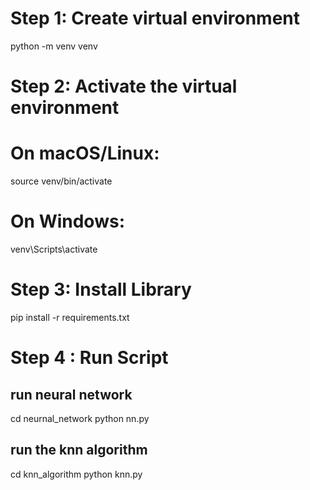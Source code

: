 # Step 1: Create virtual environment
python -m venv venv

# Step 2: Activate the virtual environment
# On macOS/Linux:
source venv/bin/activate
# On Windows:
venv\Scripts\activate

# Step 3: Install Library
pip install -r requirements.txt

# Step 4 : Run Script
## run neural network
cd neurnal_network
python nn.py

## run the knn algorithm
cd knn_algorithm
python knn.py